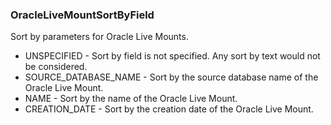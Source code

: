 ### OracleLiveMountSortByField
Sort by parameters for Oracle Live Mounts.

- UNSPECIFIED - Sort by field is not specified. Any sort by text would
 not be considered.
- SOURCE_DATABASE_NAME - Sort by the source database name of the Oracle Live Mount.
- NAME - Sort by the name of the Oracle Live Mount.
- CREATION_DATE - Sort by the creation date of the Oracle Live Mount.

